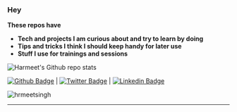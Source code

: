 ### Hey
__These repos have__
- __Tech and projects I am curious about and try to learn by doing__
- __Tips and tricks I think I should keep handy for later use__
- __Stuff I use for trainings and sessions__

![Harmeet's Github repo stats](https://github-readme-stats.vercel.app/api?username=hrmeetsingh&theme=github_dark&show_icons=true)

[![Github Badge](https://img.shields.io/badge/-hrmeetsingh-blue?style=social&logo=Github&link=https://github.com/hrmeetsingh/)](https://github.com/hrmeetsingh/) 
| [![Twitter Badge](http://img.shields.io/badge/-@ErHarmeet-blue?style=social&logo=x&logoColor=blue&link=https://twitter.com/ErHarmeet)](https://twitter.com/ErHarmeet) 
| [![Linkedin Badge](https://img.shields.io/badge/-hrmeetsingh-blue?style=social&logo=Linkedin&logoColor=blue&link=https://www.linkedin.com/in/hrmeetsingh/)](https://www.linkedin.com/in/hrmeetsingh/)

<p align="left"> <img src="https://komarev.com/ghpvc/?username=hrmeetsingh&label=Profile%20views&color=0e75b6&style=for-the-badge" alt="hrmeetsingh" /> </p>

---
<!--
**hrmeetsingh/hrmeetsingh** is a ✨ _special_ ✨ repository because its `README.md` (this file) appears on your GitHub profile.

Here are some ideas to get you started:

- 🔭 I’m currently working on ...
- 🌱 I’m currently learning ...
- 👯 I’m looking to collaborate on ...
- 🤔 I’m looking for help with ...
- 💬 Ask me about ...
- 📫 How to reach me: ...
- 😄 Pronouns: ...
- ⚡ Fun fact: ...
-->
